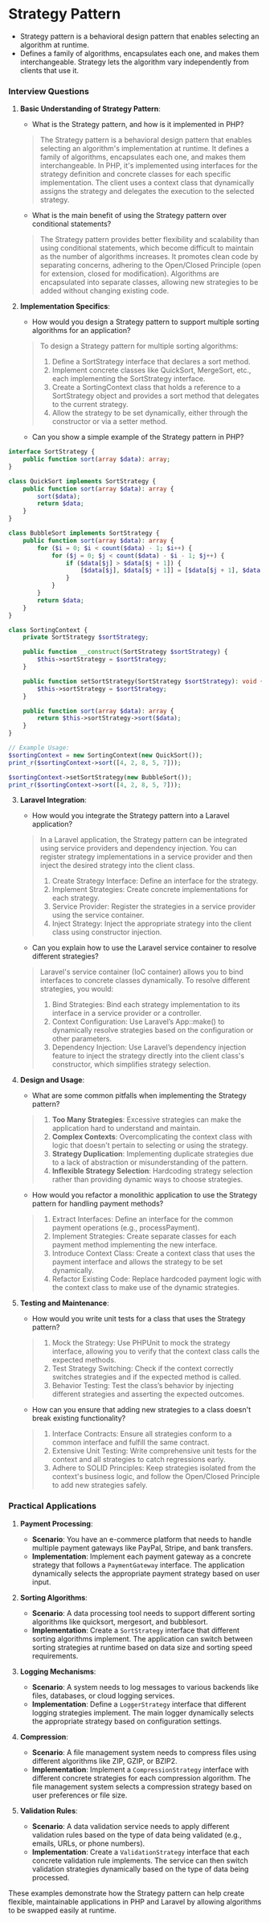 # Strategy Pattern
* Strategy pattern is a behavioral design pattern that enables selecting an algorithm at runtime.
* Defines a family of algorithms, encapsulates each one, and makes them interchangeable. Strategy lets the algorithm vary independently from clients that use it.

### Interview Questions

1. **Basic Understanding of Strategy Pattern**:
    - What is the Strategy pattern, and how is it implemented in PHP?
   > The Strategy pattern is a behavioral design pattern that enables selecting an algorithm's implementation at runtime. It defines a family of algorithms, encapsulates each one, and makes them interchangeable. In PHP, it's implemented using interfaces for the strategy definition and concrete classes for each specific implementation. The client uses a context class that dynamically assigns the strategy and delegates the execution to the selected strategy.
    - What is the main benefit of using the Strategy pattern over conditional statements?
   > The Strategy pattern provides better flexibility and scalability than using conditional statements, which become difficult to maintain as the number of algorithms increases. It promotes clean code by separating concerns, adhering to the Open/Closed Principle (open for extension, closed for modification). Algorithms are encapsulated into separate classes, allowing new strategies to be added without changing existing code.

2. **Implementation Specifics**:
    - How would you design a Strategy pattern to support multiple sorting algorithms for an application?
   > To design a Strategy pattern for multiple sorting algorithms:
   > 1. Define a SortStrategy interface that declares a sort method.
   > 2. Implement concrete classes like QuickSort, MergeSort, etc., each implementing the SortStrategy interface.
   > 3. Create a SortingContext class that holds a reference to a SortStrategy object and provides a sort method that delegates to the current strategy.
   > 4. Allow the strategy to be set dynamically, either through the constructor or via a setter method.
    - Can you show a simple example of the Strategy pattern in PHP?
```php
interface SortStrategy {
    public function sort(array $data): array;
}

class QuickSort implements SortStrategy {
    public function sort(array $data): array {
        sort($data);
        return $data;
    }
}

class BubbleSort implements SortStrategy {
    public function sort(array $data): array {
        for ($i = 0; $i < count($data) - 1; $i++) {
            for ($j = 0; $j < count($data) - $i - 1; $j++) {
                if ($data[$j] > $data[$j + 1]) {
                    [$data[$j], $data[$j + 1]] = [$data[$j + 1], $data[$j]];
                }
            }
        }
        return $data;
    }
}

class SortingContext {
    private SortStrategy $sortStrategy;

    public function __construct(SortStrategy $sortStrategy) {
        $this->sortStrategy = $sortStrategy;
    }

    public function setSortStrategy(SortStrategy $sortStrategy): void {
        $this->sortStrategy = $sortStrategy;
    }

    public function sort(array $data): array {
        return $this->sortStrategy->sort($data);
    }
}

// Example Usage:
$sortingContext = new SortingContext(new QuickSort());
print_r($sortingContext->sort([4, 2, 8, 5, 7]));

$sortingContext->setSortStrategy(new BubbleSort());
print_r($sortingContext->sort([4, 2, 8, 5, 7]));

```

3. **Laravel Integration**:
    - How would you integrate the Strategy pattern into a Laravel application?
   > In a Laravel application, the Strategy pattern can be integrated using service providers and dependency injection. You can register strategy implementations in a service provider and then inject the desired strategy into the client class.
   > 1. Create Strategy Interface: Define an interface for the strategy.
   > 2. Implement Strategies: Create concrete implementations for each strategy.
   > 3. Service Provider: Register the strategies in a service provider using the service container.
   > 4. Inject Strategy: Inject the appropriate strategy into the client class using constructor injection. 
    - Can you explain how to use the Laravel service container to resolve different strategies?
   > Laravel's service container (IoC container) allows you to bind interfaces to concrete classes dynamically. To resolve different strategies, you would:
   > 1. Bind Strategies: Bind each strategy implementation to its interface in a service provider or a controller.
   > 2. Context Configuration: Use Laravel’s App::make() to dynamically resolve strategies based on the configuration or other parameters.
   > 3. Dependency Injection: Use Laravel’s dependency injection feature to inject the strategy directly into the client class's constructor, which simplifies strategy selection.


4. **Design and Usage**:
    - What are some common pitfalls when implementing the Strategy pattern?
    > 1. **Too Many Strategies**: Excessive strategies can make the application hard to understand and maintain.
    > 2. **Complex Contexts**: Overcomplicating the context class with logic that doesn't pertain to selecting or using the strategy.
    > 3. **Strategy Duplication**: Implementing duplicate strategies due to a lack of abstraction or misunderstanding of the pattern.
    > 4. **Inflexible Strategy Selection**: Hardcoding strategy selection rather than providing dynamic ways to choose strategies. 
    - How would you refactor a monolithic application to use the Strategy pattern for handling payment methods?
    > 1. Extract Interfaces: Define an interface for the common payment operations (e.g., processPayment).
    > 2. Implement Strategies: Create separate classes for each payment method implementing the new interface.
    > 3. Introduce Context Class: Create a context class that uses the payment interface and allows the strategy to be set dynamically.
    > 4. Refactor Existing Code: Replace hardcoded payment logic with the context class to make use of the dynamic strategies. 

5. **Testing and Maintenance**:
    - How would you write unit tests for a class that uses the Strategy pattern?
    > 1. Mock the Strategy: Use PHPUnit to mock the strategy interface, allowing you to verify that the context class calls the expected methods.
    > 2. Test Strategy Switching: Check if the context correctly switches strategies and if the expected method is called.
    > 3. Behavior Testing: Test the class’s behavior by injecting different strategies and asserting the expected outcomes.
    - How can you ensure that adding new strategies to a class doesn't break existing functionality?
    > 1. Interface Contracts: Ensure all strategies conform to a common interface and fulfill the same contract.
    > 2. Extensive Unit Testing: Write comprehensive unit tests for the context and all strategies to catch regressions early.
    > 3. Adhere to SOLID Principles: Keep strategies isolated from the context's business logic, and follow the Open/Closed Principle to add new strategies safely. 

### Practical Applications

1. **Payment Processing**:
    - **Scenario**: You have an e-commerce platform that needs to handle multiple payment gateways like PayPal, Stripe, and bank transfers.
    - **Implementation**: Implement each payment gateway as a concrete strategy that follows a `PaymentGateway` interface. The application dynamically selects the appropriate payment strategy based on user input.

2. **Sorting Algorithms**:
    - **Scenario**: A data processing tool needs to support different sorting algorithms like quicksort, mergesort, and bubblesort.
    - **Implementation**: Create a `SortStrategy` interface that different sorting algorithms implement. The application can switch between sorting strategies at runtime based on data size and sorting speed requirements.

3. **Logging Mechanisms**:
    - **Scenario**: A system needs to log messages to various backends like files, databases, or cloud logging services.
    - **Implementation**: Define a `LoggerStrategy` interface that different logging strategies implement. The main logger dynamically selects the appropriate strategy based on configuration settings.

4. **Compression**:
    - **Scenario**: A file management system needs to compress files using different algorithms like ZIP, GZIP, or BZIP2.
    - **Implementation**: Implement a `CompressionStrategy` interface with different concrete strategies for each compression algorithm. The file management system selects a compression strategy based on user preferences or file size.

5. **Validation Rules**:
    - **Scenario**: A data validation service needs to apply different validation rules based on the type of data being validated (e.g., emails, URLs, or phone numbers).
    - **Implementation**: Create a `ValidationStrategy` interface that each concrete validation rule implements. The service can then switch validation strategies dynamically based on the type of data being processed.

These examples demonstrate how the Strategy pattern can help create flexible, maintainable applications in PHP and Laravel by allowing algorithms to be swapped easily at runtime.